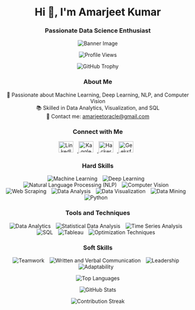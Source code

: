 <!-- Profile Header -->
<h1 align="center">Hi 👋, I'm Amarjeet Kumar</h1>
<h3 align="center">Passionate Data Science Enthusiast</h3>
<p align="center">
  <img src="https://github.com/amarjeetamrat910/amarjeetamrat9100/blob/main/top%20image" alt="Banner Image">
</p>

<!-- Profile Views Badge -->
<p align="center">
  <img src="https://komarev.com/ghpvc/?username=amarjeetamrat910&label=Profile%20views&color=0e75b6&style=flat" alt="Profile Views">
</p>

<!-- Trophy Shelf -->
<p align="center">
  <img src="https://github-profile-trophy.vercel.app/?username=amarjeetamrat910" alt="GitHub Trophy">
</p>

<!-- Bio and Contact Information -->
<!-- Bio and Contact Information -->
<h3 align="center">About Me</h3>
<p align="center">
  🌟 Passionate about Machine Learning, Deep Learning, NLP, and Computer Vision<br>
  📚 Skilled in Data Analytics, Visualization, and SQL<br>
  📧 Contact me: <a href="mailto:amarjeetoracle@gmail.com">amarjeetoracle@gmail.com</a><br>
</p>


<!-- Social Media Links -->
<h3 align="center">Connect with Me</h3>
<p align="center">
  <a href="https://linkedin.com/in/amarjeet-kumar-a04a78185" target="_blank">
    <img src="https://raw.githubusercontent.com/rahuldkjain/github-profile-readme-generator/master/src/images/icons/Social/linked-in-alt.svg" alt="LinkedIn" height="30" width="40" style="margin-right: 10px;" />
  </a>
  <a href="https://kaggle.com/amarjeetkumar910" target="_blank">
    <img src="https://raw.githubusercontent.com/rahuldkjain/github-profile-readme-generator/master/src/images/icons/Social/kaggle.svg" alt="Kaggle" height="30" width="40" style="margin-right: 10px;" />
  </a>
  <a href="https://www.hackerrank.com/amarjeet_9" target="_blank">
    <img src="https://raw.githubusercontent.com/rahuldkjain/github-profile-readme-generator/master/src/images/icons/Social/hackerrank.svg" alt="HackerRank" height="30" width="40" style="margin-right: 10px;" />
  </a>
  <a href="https://auth.geeksforgeeks.org/user/amarjeetamrat999/" target="_blank">
    <img src="https://raw.githubusercontent.com/rahuldkjain/github-profile-readme-generator/master/src/images/icons/Social/geeks-for-geeks.svg" alt="GeeksforGeeks" height="30" width="40" style="margin-right: 10px;" />
  </a>
</p>

<!-- Skills and Tools with Stickers -->
<h3 align="center"> Hard Skills</h3>
<p align="center">
  <img src="https://img.shields.io/badge/Machine_Learning-blue" alt="Machine Learning" style="margin-right: 10px;">
  <img src="https://img.shields.io/badge/Deep_Learning-blue" alt="Deep Learning" style="margin-right: 10px;">
  <img src="https://img.shields.io/badge/Natural_Language_Processing-blue" alt="Natural Language Processing (NLP)" style="margin-right: 10px;">
  <img src="https://img.shields.io/badge/Computer_Vision-blue" alt="Computer Vision" style="margin-right: 10px;">
  <img src="https://img.shields.io/badge/Web_Scraping-blue" alt="Web Scraping" style="margin-right: 10px;">
  <img src="https://img.shields.io/badge/Data_Analysis-blue" alt="Data Analysis" style="margin-right: 10px;">
  <img src="https://img.shields.io/badge/Data_Visualization-blue" alt="Data Visualization" style="margin-right: 10px;">
  <img src="https://img.shields.io/badge/Data_Mining-blue" alt="Data Mining" style="margin-right: 10px;">
  <img src="https://img.shields.io/badge/Python-blue" alt="Python" style="margin-right: 10px;">
</p>

<!-- Tools and Techniques -->
<h3 align="center">Tools and Techniques</h3>
<p align="center">
  <img src="https://img.shields.io/badge/Data_Analytics-green" alt="Data Analytics" style="margin-right: 10px;">
  <img src="https://img.shields.io/badge/Statistical_Data_Analysis-green" alt="Statistical Data Analysis" style="margin-right: 10px;">
  <img src="https://img.shields.io/badge/Time_Series_Analysis-green" alt="Time Series Analysis" style="margin-right: 10px;">
  <img src="https://img.shields.io/badge/SQL-green" alt="SQL" style="margin-right: 10px;">
  <img src="https://img.shields.io/badge/Tableau-green" alt="Tableau" style="margin-right: 10px;">
  <img src="https://img.shields.io/badge/Optimization_Techniques-green" alt="Optimization Techniques" style="margin-right: 10px;">
</p>


<h3 align="center">Soft Skills</h3>
<p align="center">
  <img src="https://img.shields.io/badge/Teamwork-blue" alt="Teamwork" style="margin-right: 10px;">
  <img src="https://img.shields.io/badge/Written_and_Verbal_Communication-blue" alt="Written and Verbal Communication" style="margin-right: 10px;">
  <img src="https://img.shields.io/badge/Leadership-blue" alt="Leadership" style="margin-right: 10px;">
  <img src="https://img.shields.io/badge/Adaptability-blue" alt="Adaptability" style="margin-right: 10px;">
</p>

<!-- GitHub Stats and Language Card -->
<p align="center">
  <img src="https://github-readme-stats.vercel.app/api/top-langs/?username=amarjeetamrat910&layout=compact" alt="Top Languages">
</p>

<p align="center">
  <img src="https://github-readme-stats.vercel.app/api?username=amarjeetamrat910&show_icons=true" alt="GitHub Stats">
</p>

<!-- GitHub Contribution Streak -->
<p align="center">
  <img src="https://github-readme-streak-stats.herokuapp.com/?user=amarjeetamrat910" alt="Contribution Streak">
</p>
